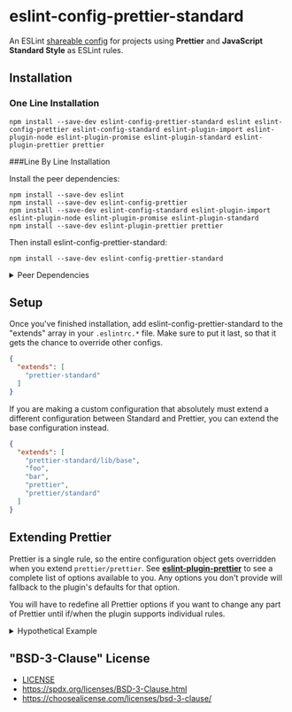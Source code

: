 # eslint-config-prettier-standard

An ESLint [shareable config](http://eslint.org/docs/developer-guide/shareable-configs) for projects using **Prettier** and **JavaScript Standard Style** as ESLint rules.

## Installation

### One Line Installation

```
npm install --save-dev eslint-config-prettier-standard eslint eslint-config-prettier eslint-config-standard eslint-plugin-import eslint-plugin-node eslint-plugin-promise eslint-plugin-standard eslint-plugin-prettier prettier
```

###Line By Line Installation

Install the peer dependencies:

```
npm install --save-dev eslint
npm install --save-dev eslint-config-prettier
npm install --save-dev eslint-config-standard eslint-plugin-import eslint-plugin-node eslint-plugin-promise eslint-plugin-standard
npm install --save-dev eslint-plugin-prettier prettier
```

Then install eslint-config-prettier-standard:

```
npm install --save-dev eslint-config-prettier-standard
```

<details>
<summary>Peer Dependencies</summary>

**eslint-config-prettier-standard** has three peer dependencies ([**eslint-config-prettier**](https://github.com/prettier/eslint-config-prettier), [**eslint-config-standard**](https://github.com/standard/eslint-config-standard) and [**eslint-plugin-prettier**](https://github.com/prettier/eslint-plugin-prettier)). Each of which have their own peer dependencies.

| Descendant `peerDependency` | depended upon by         |
| --------------------------- | ------------------------ |
| **eslint**                  | _everything!_            |
| **eslint-plugin-import**    | • eslint-config-standard |
| **eslint-plugin-node**      | • eslint-config-standard |
| **eslint-plugin-promise**   | • eslint-config-standard |
| **eslint-plugin-standard**  | • eslint-config-standard |
| **prettier**                | • eslint-plugin-prettier |

</details>

## Setup

Once you've finished installation, add eslint-config-prettier-standard to the "extends" array in your `.eslintrc.*` file. Make sure to put it last, so that it gets the chance to override other configs.


```json
{
  "extends": [
    "prettier-standard"
  ]
}
```

If you are making a custom configuration that absolutely must extend a different configuration between Standard and Prettier, you can extend the base configuration instead.

```json
{
  "extends": [
    "prettier-standard/lib/base",
    "foo",
    "bar",
    "prettier",
    "prettier/standard"
  ]
}
```

## Extending Prettier

Prettier is a single rule, so the entire configuration object gets overridden when you extend `prettier/prettier`. See [**eslint-plugin-prettier**](https://github.com/prettier/eslint-plugin-prettier) to see a complete list of options available to you. Any options you don't provide will fallback to the plugin's defaults for that option.

You will have to redefine all Prettier options if you want to change any part of Prettier until if/when the plugin supports individual rules.

<details>
<summary>Hypothetical Example</summary>

If the plugin were to support multiple rules in the future, they might look like this:

-   `prettier/bracketSpacing`
-   `prettier/jsxBracketSameLine`
-   `prettier/printWidth`
-   `prettier/semi`
-   `prettier/singleQuote`
-   `prettier/tabWidth`
-   `prettier/trailingComma`
-   `prettier/useTabs`

</details>

## "BSD-3-Clause" License

-   [LICENSE](LICENSE)
-   <https://spdx.org/licenses/BSD-3-Clause.html>
-   <https://choosealicense.com/licenses/bsd-3-clause/>
